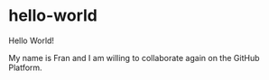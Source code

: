 # hello-world

Hello World!

My name is Fran and I am willing to collaborate again on the GitHub Platform.
